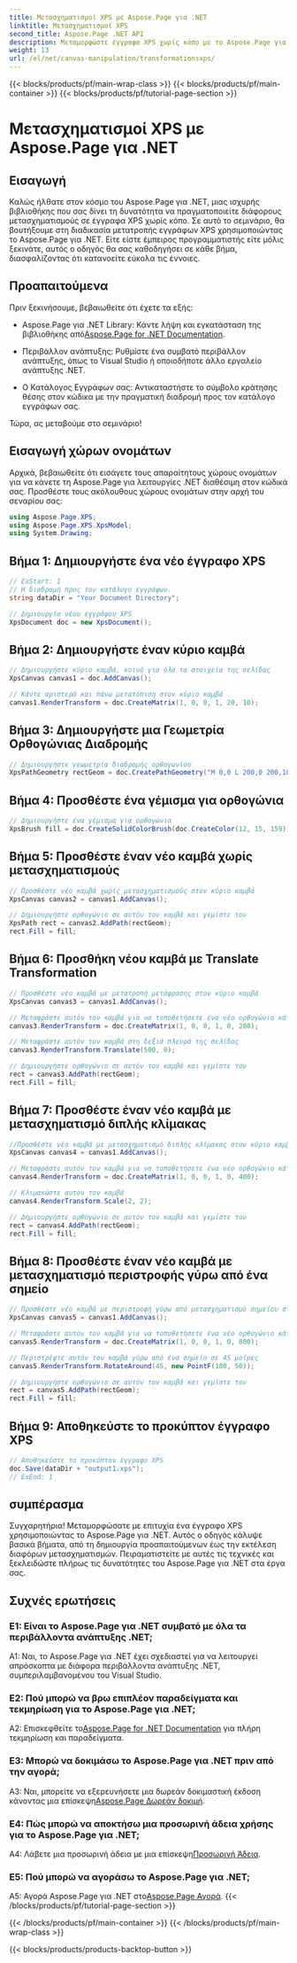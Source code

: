 ```yaml
---
title: Μετασχηματισμοί XPS με Aspose.Page για .NET
linktitle: Μετασχηματισμοί XPS
second_title: Aspose.Page .NET API
description: Μεταμορφώστε έγγραφα XPS χωρίς κόπο με το Aspose.Page για .NET. Ακολουθήστε τον βήμα προς βήμα οδηγό μας για απρόσκοπτες μεταμορφώσεις.
weight: 13
url: /el/net/canvas-manipulation/transformationsxps/
---
```


{{< blocks/products/pf/main-wrap-class >}}
{{< blocks/products/pf/main-container >}}
{{< blocks/products/pf/tutorial-page-section >}}

# Μετασχηματισμοί XPS με Aspose.Page για .NET

## Εισαγωγή

Καλώς ήλθατε στον κόσμο του Aspose.Page για .NET, μιας ισχυρής βιβλιοθήκης που σας δίνει τη δυνατότητα να πραγματοποιείτε διάφορους μετασχηματισμούς σε έγγραφα XPS χωρίς κόπο. Σε αυτό το σεμινάριο, θα βουτήξουμε στη διαδικασία μετατροπής εγγράφων XPS χρησιμοποιώντας το Aspose.Page για .NET. Είτε είστε έμπειρος προγραμματιστής είτε μόλις ξεκινάτε, αυτός ο οδηγός θα σας καθοδηγήσει σε κάθε βήμα, διασφαλίζοντας ότι κατανοείτε εύκολα τις έννοιες.

## Προαπαιτούμενα

Πριν ξεκινήσουμε, βεβαιωθείτε ότι έχετε τα εξής:

-  Aspose.Page για .NET Library: Κάντε λήψη και εγκατάσταση της βιβλιοθήκης από[Aspose.Page for .NET Documentation](https://reference.aspose.com/page/net/).

- Περιβάλλον ανάπτυξης: Ρυθμίστε ένα συμβατό περιβάλλον ανάπτυξης, όπως το Visual Studio ή οποιοδήποτε άλλο εργαλείο ανάπτυξης .NET.

- Ο Κατάλογος Εγγράφων σας: Αντικαταστήστε το σύμβολο κράτησης θέσης στον κώδικα με την πραγματική διαδρομή προς τον κατάλογο εγγράφων σας.

Τώρα, ας μεταβούμε στο σεμινάριο!

## Εισαγωγή χώρων ονομάτων

Αρχικά, βεβαιωθείτε ότι εισάγετε τους απαραίτητους χώρους ονομάτων για να κάνετε τη Aspose.Page για λειτουργίες .NET διαθέσιμη στον κώδικά σας. Προσθέστε τους ακόλουθους χώρους ονομάτων στην αρχή του σεναρίου σας:

```csharp
using Aspose.Page.XPS;
using Aspose.Page.XPS.XpsModel;
using System.Drawing;
```

## Βήμα 1: Δημιουργήστε ένα νέο έγγραφο XPS

```csharp
// ExStart: 1
// Η διαδρομή προς τον κατάλογο εγγράφων.
string dataDir = "Your Document Directory";

// Δημιουργία νέου εγγράφου XPS
XpsDocument doc = new XpsDocument();
```

## Βήμα 2: Δημιουργήστε έναν κύριο καμβά

```csharp
// Δημιουργήστε κύριο καμβά, κοινό για όλα τα στοιχεία της σελίδας
XpsCanvas canvas1 = doc.AddCanvas();

// Κάντε αριστερά και πάνω μετατόπιση στον κύριο καμβά
canvas1.RenderTransform = doc.CreateMatrix(1, 0, 0, 1, 20, 10);
```

## Βήμα 3: Δημιουργήστε μια Γεωμετρία Ορθογώνιας Διαδρομής

```csharp
// Δημιουργήστε γεωμετρία διαδρομής ορθογωνίου
XpsPathGeometry rectGeom = doc.CreatePathGeometry("M 0,0 L 200,0 200,100 0,100 Z");
```

## Βήμα 4: Προσθέστε ένα γέμισμα για ορθογώνια

```csharp
// Δημιουργήστε ένα γέμισμα για ορθογώνια
XpsBrush fill = doc.CreateSolidColorBrush(doc.CreateColor(12, 15, 159));
```

## Βήμα 5: Προσθέστε έναν νέο καμβά χωρίς μετασχηματισμούς

```csharp
// Προσθέστε νέο καμβά χωρίς μετασχηματισμούς στον κύριο καμβά
XpsCanvas canvas2 = canvas1.AddCanvas();

// Δημιουργήστε ορθογώνιο σε αυτόν τον καμβά και γεμίστε τον
XpsPath rect = canvas2.AddPath(rectGeom);
rect.Fill = fill;
```

## Βήμα 6: Προσθήκη νέου καμβά με Translate Transformation

```csharp
// Προσθέστε νέο καμβά με μετατροπή μετάφρασης στον κύριο καμβά
XpsCanvas canvas3 = canvas1.AddCanvas();

// Μεταφράστε αυτόν τον καμβά για να τοποθετήσετε ένα νέο ορθογώνιο κάτω από το προηγούμενο ορθογώνιο
canvas3.RenderTransform = doc.CreateMatrix(1, 0, 0, 1, 0, 200);

// Μεταφράστε αυτόν τον καμβά στη δεξιά πλευρά της σελίδας
canvas3.RenderTransform.Translate(500, 0);

// Δημιουργήστε ορθογώνιο σε αυτόν τον καμβά και γεμίστε τον
rect = canvas3.AddPath(rectGeom);
rect.Fill = fill;
```

## Βήμα 7: Προσθέστε έναν νέο καμβά με μετασχηματισμό διπλής κλίμακας

```csharp
//Προσθέστε νέο καμβά με μετασχηματισμό διπλής κλίμακας στον κύριο καμβά
XpsCanvas canvas4 = canvas1.AddCanvas();

// Μεταφράστε αυτόν τον καμβά για να τοποθετήσετε ένα νέο ορθογώνιο κάτω από το προηγούμενο ορθογώνιο
canvas4.RenderTransform = doc.CreateMatrix(1, 0, 0, 1, 0, 400);

// Κλιμακώστε αυτόν τον καμβά
canvas4.RenderTransform.Scale(2, 2);

// Δημιουργήστε ορθογώνιο σε αυτόν τον καμβά και γεμίστε τον
rect = canvas4.AddPath(rectGeom);
rect.Fill = fill;
```

## Βήμα 8: Προσθέστε έναν νέο καμβά με μετασχηματισμό περιστροφής γύρω από ένα σημείο

```csharp
// Προσθέστε νέο καμβά με περιστροφή γύρω από μετασχηματισμό σημείου στον κύριο καμβά
XpsCanvas canvas5 = canvas1.AddCanvas();

// Μεταφράστε αυτόν τον καμβά για να τοποθετήσετε ένα νέο ορθογώνιο κάτω από το προηγούμενο ορθογώνιο
canvas5.RenderTransform = doc.CreateMatrix(1, 0, 0, 1, 0, 800);

// Περιστρέψτε αυτόν τον καμβά γύρω από ένα σημείο σε 45 μοίρες
canvas5.RenderTransform.RotateAround(45, new PointF(100, 50));

// Δημιουργήστε ορθογώνιο σε αυτόν τον καμβά και γεμίστε τον
rect = canvas5.AddPath(rectGeom);
rect.Fill = fill;
```

## Βήμα 9: Αποθηκεύστε το προκύπτον έγγραφο XPS

```csharp
// Αποθηκεύστε το προκύπτον έγγραφο XPS
doc.Save(dataDir + "output1.xps");
// ExEnd: 1
```

## συμπέρασμα

Συγχαρητήρια! Μεταμορφώσατε με επιτυχία ένα έγγραφο XPS χρησιμοποιώντας το Aspose.Page για .NET. Αυτός ο οδηγός κάλυψε βασικά βήματα, από τη δημιουργία προαπαιτούμενων έως την εκτέλεση διαφόρων μετασχηματισμών. Πειραματιστείτε με αυτές τις τεχνικές και ξεκλειδώστε πλήρως τις δυνατότητες του Aspose.Page για .NET στα έργα σας.

## Συχνές ερωτήσεις

### Ε1: Είναι το Aspose.Page για .NET συμβατό με όλα τα περιβάλλοντα ανάπτυξης .NET;

A1: Ναι, το Aspose.Page για .NET έχει σχεδιαστεί για να λειτουργεί απρόσκοπτα με διάφορα περιβάλλοντα ανάπτυξης .NET, συμπεριλαμβανομένου του Visual Studio.

### Ε2: Πού μπορώ να βρω επιπλέον παραδείγματα και τεκμηρίωση για το Aspose.Page για .NET;

 A2: Επισκεφθείτε το[Aspose.Page for .NET Documentation](https://reference.aspose.com/page/net/) για πλήρη τεκμηρίωση και παραδείγματα.

### Ε3: Μπορώ να δοκιμάσω το Aspose.Page για .NET πριν από την αγορά;

 A3: Ναι, μπορείτε να εξερευνήσετε μια δωρεάν δοκιμαστική έκδοση κάνοντας μια επίσκεψη[Aspose.Page Δωρεάν δοκιμή](https://releases.aspose.com/).

### Ε4: Πώς μπορώ να αποκτήσω μια προσωρινή άδεια χρήσης για το Aspose.Page για .NET;

 A4: Λάβετε μια προσωρινή άδεια με μια επίσκεψη[Προσωρινή Άδεια](https://purchase.aspose.com/temporary-license/).

### Ε5: Πού μπορώ να αγοράσω το Aspose.Page για .NET;

 A5: Αγορά Aspose.Page για .NET στο[Aspose.Page Αγορά](https://purchase.aspose.com/buy).
{{< /blocks/products/pf/tutorial-page-section >}}

{{< /blocks/products/pf/main-container >}}
{{< /blocks/products/pf/main-wrap-class >}}

{{< blocks/products/products-backtop-button >}}
